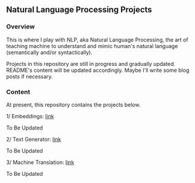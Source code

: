 ## Natural Language Processing Projects

### Overview
This is where I play with NLP, aka Natural Language Processing, the art of teaching machine to understand and mimic human's natural language (semantically and/or syntactically).

Projects in this repository are still in progress and gradually updated. README's content will be updated accordingly. Maybe I'll write some blog posts if necessary.

### Content
At present, this repository contains the projects below.

1/ Embeddings: [link](https://github.com/ChunML/NLP/tree/master/embeddings)

To Be Updated

2/ Text Generator: [link](https://github.com/ChunML/NLP/tree/master/text_generation)

To Be Updated

3/ Machine Translation: [link](https://github.com/ChunML/NLP/tree/master/machine_translation)

To Be Updated
